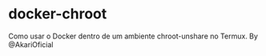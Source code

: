 # docker-chroot
Como usar o Docker dentro de um ambiente chroot-unshare no Termux. By @AkariOficial
